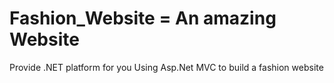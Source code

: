 # Fashion_Website = An amazing Website
Provide .NET platform for you
Using Asp.Net MVC to build a fashion website
